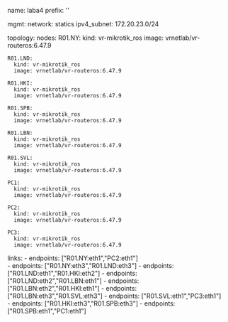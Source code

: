name: laba4
prefix: ''

mgmt:
  network: statics
  ipv4_subnet: 172.20.23.0/24

topology:
  nodes:
    R01.NY: 
      kind: vr-mikrotik_ros
      image: vrnetlab/vr-routeros:6.47.9
      
    R01.LND: 
      kind: vr-mikrotik_ros
      image: vrnetlab/vr-routeros:6.47.9
      
    R01.HKI: 
      kind: vr-mikrotik_ros
      image: vrnetlab/vr-routeros:6.47.9
     
    R01.SPB: 
      kind: vr-mikrotik_ros
      image: vrnetlab/vr-routeros:6.47.9
     
    R01.LBN: 
      kind: vr-mikrotik_ros
      image: vrnetlab/vr-routeros:6.47.9

    R01.SVL: 
      kind: vr-mikrotik_ros
      image: vrnetlab/vr-routeros:6.47.9
    
    PC1:
      kind: vr-mikrotik_ros
      image: vrnetlab/vr-routeros:6.47.9
     
    PC2:
      kind: vr-mikrotik_ros
      image: vrnetlab/vr-routeros:6.47.9
      
    PC3:
      kind: vr-mikrotik_ros
      image: vrnetlab/vr-routeros:6.47.9
       

  links: 
    - endpoints: ["R01.NY:eth1","PC2:eth1"]      
    - endpoints: ["R01.NY:eth3","R01.LND:eth3"] 
    - endpoints: ["R01.LND:eth1","R01.HKI:eth2"]
    - endpoints: ["R01.LND:eth2","R01.LBN:eth1"] 
    - endpoints: ["R01.LBN:eth2","R01.HKI:eth1"] 
    - endpoints: ["R01.LBN:eth3","R01.SVL:eth3"]
    - endpoints: ["R01.SVL:eth1","PC3:eth1"]     
    - endpoints: ["R01.HKI:eth3","R01.SPB:eth3"]
    - endpoints: ["R01.SPB:eth1","PC1:eth1"]   

